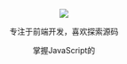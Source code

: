 <p align="center">
  <img src="https://github-readme-stats.vercel.app/api?username=bug-hou&show_icons=true&count_private=true&hide=prs&theme=default_repocard"/>
</p>

<p align="center"> 专注于前端开发，喜欢探索源码</p>  
<p align="center"> 掌握JavaScript的</p>  

<!-- 
<table align="center"><tr>
<td valign="top" width="33%">

### 开源项目  
 

	
</td>
<td valign="top" width="33%">


</td>
<td valign="top" width="33%">

### 我的专栏  


	
</td>
</tr></table> -->

